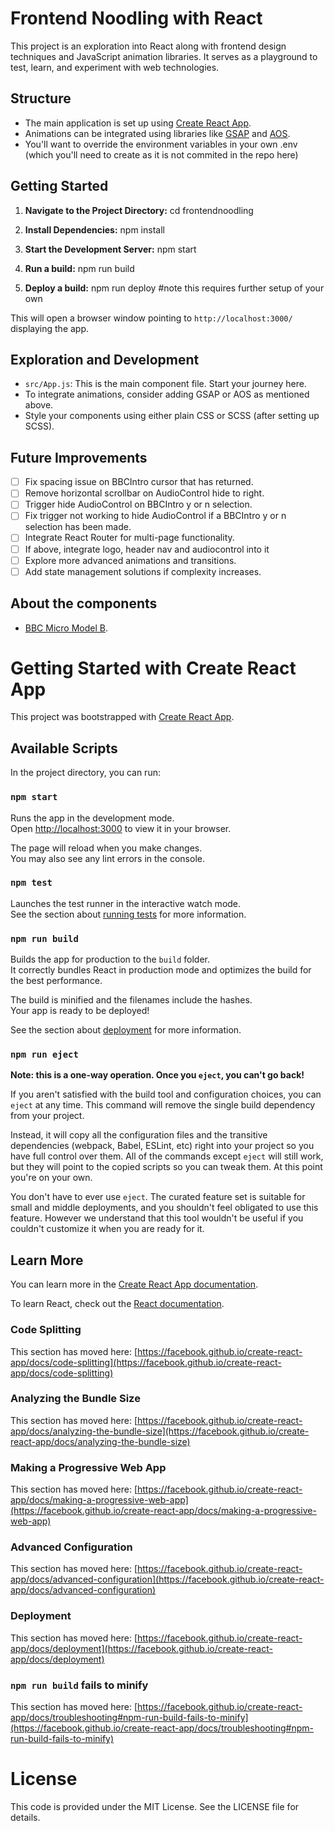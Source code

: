 # Frontend Noodling with React

This project is an exploration into React along with frontend design techniques and JavaScript animation libraries. It serves as a playground to test, learn, and experiment with web technologies.

## Structure

- The main application is set up using [Create React App](https://reactjs.org/docs/create-a-new-react-app.html#create-react-app).
- Animations can be integrated using libraries like [GSAP](https://greensock.com/gsap/) and [AOS](https://michalsnik.github.io/aos/).
- You'll want to override the environment variables in your own .env (which you'll need to create as it is not commited in the repo here)

## Getting Started

1. **Navigate to the Project Directory:**
cd frontendnoodling

2. **Install Dependencies:**
npm install

3. **Start the Development Server:**
npm start

4. **Run a build:**
npm run build

5. **Deploy a build:**
npm run deploy #note this requires further setup of your own


This will open a browser window pointing to `http://localhost:3000/` displaying the app.

## Exploration and Development

- `src/App.js`: This is the main component file. Start your journey here.
- To integrate animations, consider adding GSAP or AOS as mentioned above.
- Style your components using either plain CSS or SCSS (after setting up SCSS).

## Future Improvements

- [ ] Fix spacing issue on BBCIntro cursor that has returned.
- [ ] Remove horizontal scrollbar on AudioControl hide to right.
- [ ] Trigger hide AudioControl on BBCIntro y or n selection.
- [ ] Fix trigger not working to hide AudioControl if a BBCIntro y or n selection has been made.
- [ ] Integrate React Router for multi-page functionality.
- [ ] If above, integrate logo, header nav and audiocontrol into it
- [ ] Explore more advanced animations and transitions.
- [ ] Add state management solutions if complexity increases.

## About the components

- [BBC Micro Model B](https://artsandculture.google.com/asset/bbc-micro-model-b-acorn-computer-company/PgFx5X_lPpjhOg).

# Getting Started with Create React App

This project was bootstrapped with [Create React App](https://github.com/facebook/create-react-app).

## Available Scripts

In the project directory, you can run:

### `npm start`

Runs the app in the development mode.\
Open [http://localhost:3000](http://localhost:3000) to view it in your browser.

The page will reload when you make changes.\
You may also see any lint errors in the console.

### `npm test`

Launches the test runner in the interactive watch mode.\
See the section about [running tests](https://facebook.github.io/create-react-app/docs/running-tests) for more information.

### `npm run build`

Builds the app for production to the `build` folder.\
It correctly bundles React in production mode and optimizes the build for the best performance.

The build is minified and the filenames include the hashes.\
Your app is ready to be deployed!

See the section about [deployment](https://facebook.github.io/create-react-app/docs/deployment) for more information.

### `npm run eject`

**Note: this is a one-way operation. Once you `eject`, you can't go back!**

If you aren't satisfied with the build tool and configuration choices, you can `eject` at any time. This command will remove the single build dependency from your project.

Instead, it will copy all the configuration files and the transitive dependencies (webpack, Babel, ESLint, etc) right into your project so you have full control over them. All of the commands except `eject` will still work, but they will point to the copied scripts so you can tweak them. At this point you're on your own.

You don't have to ever use `eject`. The curated feature set is suitable for small and middle deployments, and you shouldn't feel obligated to use this feature. However we understand that this tool wouldn't be useful if you couldn't customize it when you are ready for it.

## Learn More

You can learn more in the [Create React App documentation](https://facebook.github.io/create-react-app/docs/getting-started).

To learn React, check out the [React documentation](https://reactjs.org/).

### Code Splitting

This section has moved here: [https://facebook.github.io/create-react-app/docs/code-splitting](https://facebook.github.io/create-react-app/docs/code-splitting)

### Analyzing the Bundle Size

This section has moved here: [https://facebook.github.io/create-react-app/docs/analyzing-the-bundle-size](https://facebook.github.io/create-react-app/docs/analyzing-the-bundle-size)

### Making a Progressive Web App

This section has moved here: [https://facebook.github.io/create-react-app/docs/making-a-progressive-web-app](https://facebook.github.io/create-react-app/docs/making-a-progressive-web-app)

### Advanced Configuration

This section has moved here: [https://facebook.github.io/create-react-app/docs/advanced-configuration](https://facebook.github.io/create-react-app/docs/advanced-configuration)

### Deployment

This section has moved here: [https://facebook.github.io/create-react-app/docs/deployment](https://facebook.github.io/create-react-app/docs/deployment)

### `npm run build` fails to minify

This section has moved here: [https://facebook.github.io/create-react-app/docs/troubleshooting#npm-run-build-fails-to-minify](https://facebook.github.io/create-react-app/docs/troubleshooting#npm-run-build-fails-to-minify)

# License
This code is provided under the MIT License. See the LICENSE file for details.
